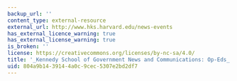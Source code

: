 ```yaml
---
backup_url: ''
content_type: external-resource
external_url: http://www.hks.harvard.edu/news-events
has_external_licence_warning: true
has_external_license_warning: true
is_broken: ''
license: https://creativecommons.org/licenses/by-nc-sa/4.0/
title: '_Kennedy School of Government News and Communications: Op-Eds_'
uid: 804a9b14-3914-4a0c-9cec-5307e2bd2df7
---
```

